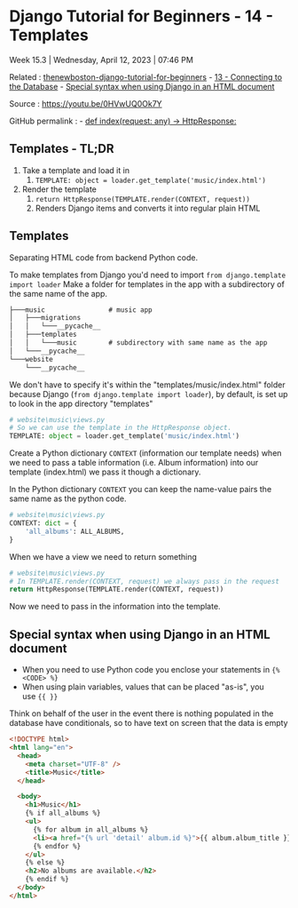 # Django Tutorial for Beginners - 14 - Templates

Week 15.3 | Wednesday, April 12, 2023 | 07:46 PM

Related : [thenewboston-django-tutorial-for-beginners](thenewboston-django-tutorial-for-beginners.md) - [13 - Connecting to the Database](13%20-%20Connecting%20to%20the%20Database.md) - [Special syntax when using Django in an HTML document](Special%20syntax%20when%20using%20Django%20in%20an%20HTML%20document.md)

Source : <https://youtu.be/0HVwUQ0Ok7Y>

GitHub permalink : [<!DOCTYPE html>](https://github.com/matt2ology/django-thenewboston/blob/2c6a54c3168c430dd57c4af39cf988b05d9ec20a/website/music/templates/music/index.html#L1-L22) - [def index(request: any) -> HttpResponse:](https://github.com/matt2ology/django-thenewboston/blob/2c6a54c3168c430dd57c4af39cf988b05d9ec20a/website/music/views.py#L6-L24)

## Templates - TL;DR

1. Take a template and load it in
    1. `TEMPLATE: object = loader.get_template('music/index.html')`
2. Render the template
    1. `return HttpResponse(TEMPLATE.render(CONTEXT, request))`
    2. Renders Django items and converts it into regular plain HTML

## Templates

Separating HTML code from backend Python code.

To make templates from Django you'd need to import `from django.template import loader`
Make a folder for templates in the app with a subdirectory of the same name of the app.

```txt
├───music                # music app
│   ├───migrations
│   │   └───__pycache__
│   ├───templates
│   │   └───music        # subdirectory with same name as the app
│   └───__pycache__
└───website
    └───__pycache__
```

We don't have to specify it's within the "templates/music/index.html" folder because Django (`from django.template import loader`), by default, is set up to look in the app directory "templates"

```python
# website\music\views.py
# So we can use the template in the HttpResponse object.
TEMPLATE: object = loader.get_template('music/index.html')
```

Create a Python dictionary `CONTEXT` (information our template needs) when we need to pass a table information (i.e. Album information) into our template (index.html) we pass it though a dictionary.

In the Python dictionary `CONTEXT` you can keep the name-value pairs the same name as the python code.

```python
# website\music\views.py
CONTEXT: dict = {
    'all_albums': ALL_ALBUMS,
}
```

When we have a view we need to return something

```python
# website\music\views.py
# In TEMPLATE.render(CONTEXT, request) we always pass in the request
return HttpResponse(TEMPLATE.render(CONTEXT, request))
```

Now we need to pass in the information into the template.

## Special syntax when using Django in an HTML document

-   When you need to use Python code you enclose your statements in `{% <CODE> %}`
-   When using plain variables, values that can be placed "as-is", you use `{{ }}`

Think on behalf of the user in the event there is nothing populated in the database have conditionals, so to have text on screen that the data is empty

```html
<!DOCTYPE html>
<html lang="en">
  <head>
    <meta charset="UTF-8" />
    <title>Music</title>
  </head>

  <body>
    <h1>Music</h1>
    {% if all_albums %}
    <ul>
      {% for album in all_albums %}
      <li><a href="{% url 'detail' album.id %}">{{ album.album_title }}</a></li>
      {% endfor %}
    </ul>
    {% else %}
    <h2>No albums are available.</h2>
    {% endif %}
  </body>
</html>
```
